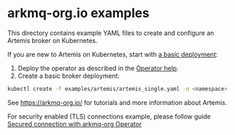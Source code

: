 # arkmq-org.io examples

This directory contains example YAML files to create and configure an Artemis broker on Kubernetes.

If you are new to Artemis on Kubernetes, start with [a basic deployment](artemis/artemis_single.yaml):

1. Deploy the operator as described in the [Operator help](https://arkmq-org.io/docs/help/operator/#deploy-the-operator).
2. Create a basic broker deployment:

```bash
kubectl create -f examples/artemis/artemis_single.yaml -n <namespace>
```

See https://arkmq-org.io/ for tutorials and more information about Artemis.

For security enabled (TLS) connections example, please follow guide [Secured connection with arkmq-org Operator](https://arkmq-org.io/docs/tutorials/ssl_broker_setup)
